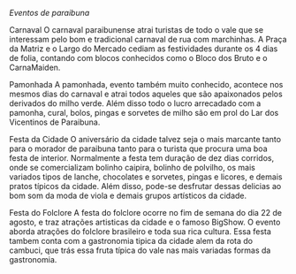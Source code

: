 ﻿*Eventos de paraibuna*

Carnaval
O carnaval paraibunense atrai turistas de todo o vale que se interessam pelo bom e tradicional carnaval de rua com marchinhas. A Praça da Matriz e o Largo do Mercado cediam as festividades durante os 4 dias de folia, contando com blocos conhecidos como o Bloco dos Bruto e o CarnaMaiden.


Pamonhada
A pamonhada, evento também muito conhecido, acontece nos mesmos dias do carnaval e atrai todos aqueles que são apaixonados pelos derivados do milho verde.   Além disso todo o lucro arrecadado com a pamonha, cural, bolos, pingas e sorvetes de milho são em prol do Lar dos Vicentinos de Paraibuna.

Festa da Cidade 
O aniversário da cidade talvez seja o mais marcante tanto para o morador de paraibuna tanto para o turista que procura uma boa festa de interior. Normalmente a festa tem duração de dez dias corridos, onde se comercializam bolinho caipira, bolinho de polvilho, os mais variados tipos de lanche,  chocolates e sorvetes, pingas e licores, e demais pratos típicos da cidade. Além disso, pode-se desfrutar dessas delicias ao bom som da moda de viola e demais grupos artísticos da cidade.

Festa do Folclore
A festa do folclore ocorre no fim de semana do dia 22 de agosto, e traz atrações artisticas da cidade e o famoso BigShow. O evento aborda atrações do folclore brasileiro e toda sua rica cultura. Essa festa tambem conta com a gastronomia tipica da cidade alem da rota do cambuci, que trás essa fruta típica do vale nas mais variadas formas da gastronomia.
